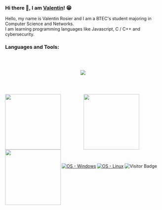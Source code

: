 ### Hi there 👋, I am [Valentin](https://ValDV.github.io/)! 😁

Hello, my name is Valentin Rosier and I am a BTEC's student majoring in Computer Science and Networks.<br>I am learning programming languages like Javascript, C / C++ and cybersecurity.

### Languages and Tools:
<br />
<br />
<p align="center">
  <a href="https://skillicons.dev">
    <img src="https://skillicons.dev/icons?i=html,css,js,nodejs,c,cpp,qt,git,github,wordpress,python,arduino,visualstudio,vscode&perline=7" />
  </a>
</p>

<br />
<br />

<p align="center">
<img height="180em" src="https://github-readme-stats.vercel.app/api?username=ValDV&theme=midnight-purple&show_icons=true&hide_border=true&count_private=true" align = "left"/>
<img height="180em" src="https://github-readme-stats.vercel.app/api/top-langs/?username=ValDV&theme=midnight-purple&show_icons=true&hide_border=true&layout=compact" align = "center"/>
<img height="180em" src="https://github-readme-streak-stats.herokuapp.com/?user=ValDV&theme=midnight-purple&hide_border=true" align = "left"/>
</p>

<br />
<!-- <br /> -->
<!-- <table align="center"> -->
  <!-- <thead align="center"> -->
    <!-- <tr border: none;> -->
      <!-- <td><b>🎁 Projects</b></td> -->
      <!-- <td><b>⭐ Stars</b></td> -->
      <!-- <td><b>📚 Forks</b></td> -->
      <!-- <td><b>🛎 Issues</b></td> -->
      <!-- <td><b>📬 Pull requests</b></td> -->
    <!-- </tr> -->
  <!-- </thead> -->
  <!-- <tbody> -->
    <!-- <tr> -->
      <!-- <td><a href="https://github.com/ValDV/project_name"><b>Project name</b></a></td> -->
      <!-- <td><img alt="Stars" src="https://img.shields.io/github/stars/ValDV/project_name?style=flat-square&labelColor=343b41"/></td> -->
      <!-- <td><img alt="Forks" src="https://img.shields.io/github/forks/ValDV/project_name?style=flat-square&labelColor=343b41"/></td> -->
      <!-- <td><img alt="Issues" src="https://img.shields.io/github/issues/ValDV/project_name?style=flat-square&labelColor=343b41"/></td> -->
      <!-- <td><img alt="Pull Requests" src="https://img.shields.io/github/issues-pr/ValDV/project_name?style=flat-square&labelColor=343b41"/></td> -->
    <!-- </tr> -->
  <!-- </tbody> -->
<!-- </table> -->
<!-- <br /> -->

[![OS - Windows](https://img.shields.io/badge/OS-Windows-orange?logo=windows&logoColor=white)](https://www.microsoft.com/ "Go to Microsoft homepage")
[![OS - Linux](https://img.shields.io/badge/OS-Linux-orange?logo=linux&logoColor=white)](https://www.linux.org/ "Go to Linux homepage")
![Visitor Badge](https://visitor-badge.laobi.icu/badge?page_id=ValDV.ValDV)
